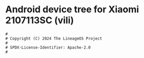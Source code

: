 # Android device tree for Xiaomi 2107113SC (vili)

```
#
# Copyright (C) 2024 The LineageOS Project
#
# SPDX-License-Identifier: Apache-2.0
#
```
